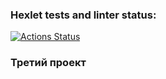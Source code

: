 ### Hexlet tests and linter status:
[![Actions Status](https://github.com/62ng/php-project-lvl3/workflows/hexlet-check/badge.svg)](https://github.com/62ng/php-project-lvl3/actions)
### Третий проект
